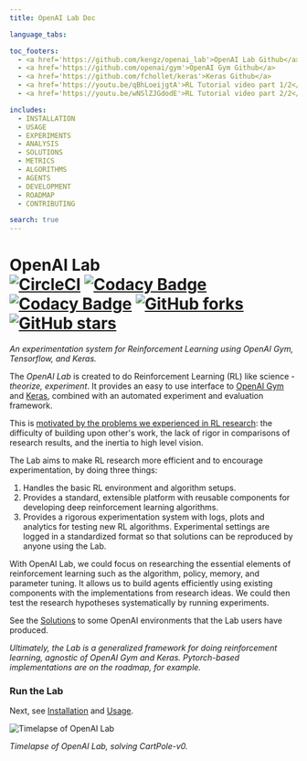 ```yaml
---
title: OpenAI Lab Doc

language_tabs:

toc_footers:
  - <a href='https://github.com/kengz/openai_lab'>OpenAI Lab Github</a>
  - <a href='https://github.com/openai/gym'>OpenAI Gym Github</a>
  - <a href='https://github.com/fchollet/keras'>Keras Github</a>
  - <a href='https://youtu.be/qBhLoeijgtA'>RL Tutorial video part 1/2</a>
  - <a href='https://youtu.be/wNSlZJGdodE'>RL Tutorial video part 2/2</a>

includes:
  - INSTALLATION
  - USAGE
  - EXPERIMENTS
  - ANALYSIS
  - SOLUTIONS
  - METRICS
  - ALGORITHMS
  - AGENTS
  - DEVELOPMENT
  - ROADMAP
  - CONTRIBUTING

search: true
---
```


# OpenAI Lab </br> [![CircleCI](https://circleci.com/gh/kengz/openai_lab.svg?style=shield)](https://circleci.com/gh/kengz/openai_lab) [![Codacy Badge](https://api.codacy.com/project/badge/Grade/9e55f845b10b4b51b213620bfb98e4b3)](https://www.codacy.com/app/kengzwl/openai_lab?utm_source=github.com&amp;utm_medium=referral&amp;utm_content=kengz/openai_lab&amp;utm_campaign=Badge_Grade) [![Codacy Badge](https://api.codacy.com/project/badge/Coverage/9e55f845b10b4b51b213620bfb98e4b3)](https://www.codacy.com/app/kengzwl/openai_lab?utm_source=github.com&utm_medium=referral&utm_content=kengz/openai_lab&utm_campaign=Badge_Coverage) [![GitHub forks](https://img.shields.io/github/forks/kengz/openai_lab.svg?style=social&label=Fork)](https://github.com/kengz/openai_lab) [![GitHub stars](https://img.shields.io/github/stars/kengz/openai_lab.svg?style=social&label=Star)](https://github.com/kengz/openai_lab)

_An experimentation system for Reinforcement Learning using OpenAI Gym, Tensorflow, and Keras._

The _OpenAI Lab_ is created to do Reinforcement Learning (RL) like science - _theorize, experiment_. It provides an easy to use interface to [OpenAI Gym](https://gym.openai.com/) and [Keras](https://keras.io/), combined with an automated experiment and evaluation framework.

This is [motivated by the problems we experienced in RL research](#motivations): the difficulty of building upon other's work, the lack of rigor in comparisons of research results, and the inertia to high level vision.

The Lab aims to make RL research more efficient and to encourage experimentation, by doing three things:

1. Handles the basic RL environment and algorithm setups.
2. Provides a standard, extensible platform with reusable components for developing deep reinforcement learning algorithms.
3. Provides a rigorous experimentation system with logs, plots and analytics for testing new RL algorithms. Experimental settings are logged in a standardized format so that solutions can be reproduced by anyone using the Lab.

With OpenAI Lab, we could focus on researching the essential elements of reinforcement learning such as the algorithm, policy, memory, and parameter tuning. It allows us to build agents efficiently using existing components with the implementations from research ideas. We could then test the research hypotheses systematically by running experiments.

See the [Solutions](#solutions) to some OpenAI environments that the Lab users have produced.

*Ultimately, the Lab is a generalized framework for doing reinforcement learning, agnostic of OpenAI Gym and Keras. Pytorch-based implementations are on the roadmap, for example.*


### Run the Lab

Next, see [Installation](#installation) and [Usage](#usage).


<div style="max-width: 100%"><img alt="Timelapse of OpenAI Lab" src="./images/lab_demo_dqn.gif" /></div>

*Timelapse of OpenAI Lab, solving CartPole-v0.*

